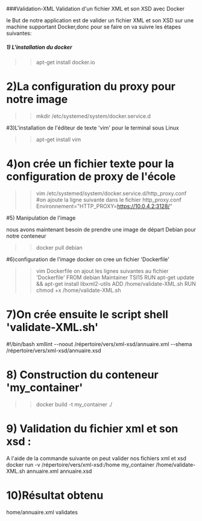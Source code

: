 ###Validation-XML
Validation d'un fichier XML et son XSD avec Docker

le But de notre application est de valider un fichier XML et son XSD sur une machine 
supportant Docker,donc pour se faire on va suivre les étapes suivantes:
##### 1) L'installation du docker
>>apt-get install docker.io

# 2)La configuration du proxy pour notre image
>>mkdir /etc/systemed/system/docker.service.d

#3)L'installation de l'éditeur de texte 'vim' pour le terminal sous Linux
>>apt-get install vim

# 4)on crée un fichier texte pour la configuration de proxy de l'école
>>vim /etc/systemed/system/docker.service.d/http_proxy.conf
#on ajoute la ligne suivante dans le fichier http_proxy.conf
Environnement="HTTP_PROXY=https://10.0.4.2:3128/"

#5) Manipulation de l'image

nous avons maintenant besoin de prendre une image de départ Debian pour notre conteneur 

>>docker pull debian

#6)configuration de l'image docker
on cree un fichier 'Dockerfile'
>>vim Dockerfile
on ajout les lignes suivantes au fichier 'Dockerfile'
FROM debian
Maintainer TSI15
RUN apt-get update && apt-get install libxml2-utils
ADD /home/validate-XML.sh
RUN chmod +x /home/validate-XML.sh

# 7)On crée ensuite le script shell 'validate-XML.sh'
 #!/bin/bash
xmllint --noout /répertoire/vers/xml-xsd/annuaire.xml --shema /répertoire/vers/xml-xsd/annuaire.xsd

# 8) Construction du conteneur 'my_container'
>>docker build -t my_container ./

# 9) Validation du fichier xml et son xsd :
A l'aide de la commande suivante on peut valider nos fichiers xml et xsd 
docker run -v /répertoire/vers/xml-xsd:/home my_container /home/validate-XML.sh annuaire.xml annuaire.xsd

# 10)Résultat obtenu

home/annuaire.xml validates

